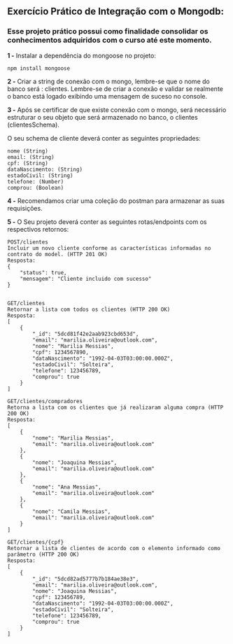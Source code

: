 ## Exercício Prático de Integração com o Mongodb:

### Esse projeto prático possui como finalidade consolidar os conhecimentos adquiridos com o curso até este momento.

**1 -** Instalar a dependência do mongoose no projeto:

```
npm install mongoose
```

**2 -**  Criar a string de conexão com o mongo, lembre-se que o nome do banco será : clientes. Lembre-se de criar a conexão e validar se realmente o banco está logado exibindo uma mensagem de suceso no console.

**3 -**  Após se certificar de que existe conexão com o mongo, será necessário estruturar o seu objeto que será armazenado no banco, o clientes (clientesSchema). 

O seu schema de cliente deverá conter as seguintes propriedades:
```
nome (String)
email: (String)
cpf: (String)
dataNascimento: (String)
estadoCivil: (String)
telefone: (Number)
comprou: (Boolean)
```

**4 -**  Recomendamos criar uma coleção do postman para armazenar as suas requisições.

**5 -**  O Seu projeto deverá conter as seguintes rotas/endpoints com os respectivos retornos:

```
POST/clientes
Incluir um novo cliente conforme as características informadas no contrato do model. (HTTP 201 OK)
Resposta:
{
    "status": true,
    "mensagem": "Cliente incluido com sucesso"
}


GET/clientes
Retornar a lista com todos os clientes (HTTP 200 OK)
Resposta:
[
    {
        "_id": "5dcd81f42e2aab923cbd653d",
        "email": "marilia.oliveira@outlook.com",
        "nome": "Marilia Messias",
        "cpf": 1234567890,
        "dataNascimento": "1992-04-03T03:00:00.000Z",
        "estadoCivil": "Solteira",
        "telefone": 123456789,
        "comprou": true
    }
]

GET/clientes/compradores
Retorna a lista com os clientes que já realizaram alguma compra (HTTP 200 OK)
Resposta:
[
    {
        "nome": "Marilia Messias",
        "email": "marilia.oliveira@outlook.com"
    },
    {
        "nome": "Joaquina Messias",
        "email": "marilia.oliveira@outlook.com"
    },
    {
        "nome": "Ana Messias",
        "email": "marilia.oliveira@outlook.com"
    },
    {
        "nome": "Camila Messias",
        "email": "marilia.oliveira@outlook.com"
    }
]

GET/clientes/{cpf}
Retornar a lista de clientes de acordo com o elemento informado como parâmetro (HTTP 200 OK)
Resposta:
[
    {
        "_id": "5dcd82ad5777b7b184ae38e3",
        "email": "marilia.oliveira@outlook.com",
        "nome": "Joaquina Messias",
        "cpf": 123456789,
        "dataNascimento": "1992-04-03T03:00:00.000Z",
        "estadoCivil": "Solteira",
        "telefone": 123456789,
        "comprou": true
    }
]
```
